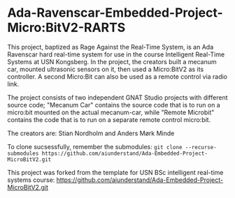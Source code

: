 # Ada-Ravenscar-Embedded-Project-Micro:BitV2-RARTS
This project, baptized as Rage Against the Real-Time System, is an Ada Ravenscar hard real-time system for use in the course Intelligent Real-Time Systems at USN Kongsberg. In the project, the creators built a mecanum car, mounted ultrasonic sensors on it, then used a Micro:BitV2 as its controller. A second Micro:Bit can also be used as a remote control via radio link. 

The project consists of two independent GNAT Studio projects with different source code; "Mecanum Car" contains the source code that is to run on a micro:bit mounted on the actual mecanum-car, while "Remote Microbit" contains the code that is to run on a separate remote control micro:bit.

The creators are: Stian Nordholm and Anders Mørk Minde

To clone sucsessfully, remember the submodules: `git clone --recurse-submodules https://github.com/aiunderstand/Ada-Embedded-Project-MicroBitV2.git`

This project was forked from the template for USN BSc intelligent real-time systems course:
https://github.com/aiunderstand/Ada-Embedded-Project-MicroBitV2.git


